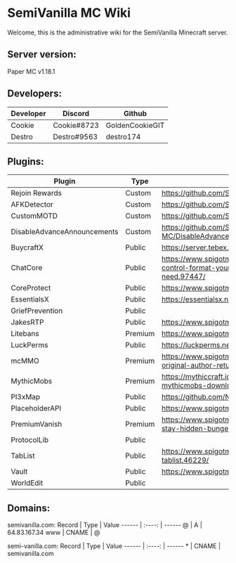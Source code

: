 # SemiVanilla MC Wiki

Welcome, this is the administrative wiki for the SemiVanilla Minecraft server.

## Server version:

Paper MC v1.18.1

## Developers:
Developer |   Discord   | Github
--------- | ----------- | ---------
Cookie    | Cookie#8723 | GoldenCookieGIT
Destro    | Destro#9563 | destro174

## Plugins:
Plugin                      |   Type   |  Main Page  | Dev Build | Maintainer
--------------------------- | -------- | ----------- | --------- | -------------
Rejoin Rewards              | Custom   | https://github.com/SemiVanilla-MC/RejoinRewards | | Cookie
AFKDetector                 | Custom   | https://github.com/SemiVanilla-MC/AFKDetector | | Destro174
CustomMOTD                  | Custom   | https://github.com/SemiVanilla-MC/CustomMOTD | | Destro174
DisableAdvanceAnnouncements | Custom   | https://github.com/SemiVanilla-MC/DisableAdvanceAnnouncements | | Destro174
BuycraftX                   | Public   | https://server.tebex.io/ | | NA
ChatCore                    | Public   | https://www.spigotmc.org/resources/chat-core-manage-control-format-your-chat-everything-youll-ever-need.97447/ | | NA
CoreProtect                 | Public   | https://www.spigotmc.org/resources/coreprotect.8631/ | | NA
EssentialsX                 | Public   | https://essentialsx.net/downloads.html | | NA
GriefPrevention             | Public   | | https://ci.appveyor.com/project/RoboMWM39862/griefprevention/builds/41849798 | NA
JakesRTP                    | Public   | https://www.spigotmc.org/resources/jakes-rtp.80201/ | | NA
Litebans                    | Premium  | https://www.spigotmc.org/resources/litebans.3715/ | | NA
LuckPerms                   | Public   | https://luckperms.net/download | | NA
mcMMO                       | Premium  | https://www.spigotmc.org/resources/official-mcmmo-original-author-returns.64348/ | | NA
MythicMobs                  | Premium  | https://mythiccraft.io/index.php?pages/official-mythicmobs-download/ | | NA
Pl3xMap                     | Public   | https://github.com/NeumimTo/Pl3xMap | | NA
PlaceholderAPI              | Public   | https://www.spigotmc.org/resources/placeholderapi.6245/ | | NA
PremiumVanish               | Premium  | https://www.spigotmc.org/resources/premiumvanish-stay-hidden-bungee-support.14404/ | | NA
ProtocolLib                 | Public   | | https://ci.dmulloy2.net/job/ProtocolLib/lastSuccessfulBuild/ | NA
TabList                     | Public   | https://www.spigotmc.org/resources/animated-tab-tablist.46229/ | | NA
Vault                       | Public   | https://www.spigotmc.org/resources/vault.34315/ | | NA
WorldEdit                   | Public   | | https://builds.enginehub.org/job/worldedit?branch=master | NA

## Domains:
semivanilla.com:
Record |  Type  | Value
------ | :----: | ------
@      |   A    | 64.83.167.34
www    | CNAME  | @

semi-vanilla.com:
Record |  Type  | Value
------ | :----: | ------
\*      |   CNAME    | semivanilla.com
